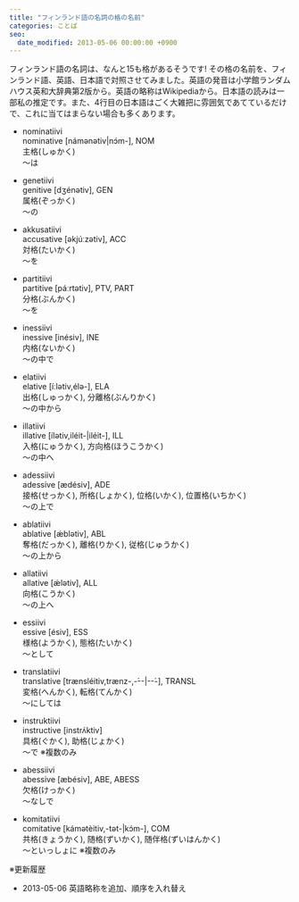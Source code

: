 ```yaml
---
title: "フィンランド語の名詞の格の名前"
categories: ことば
seo:
  date_modified: 2013-05-06 00:00:00 +0900
---
```


フィンランド語の名詞は、なんと15も格があるそうです! その格の名前を、フィンランド語、英語、日本語で対照させてみました。英語の発音は小学館ランダムハウス英和大辞典第2版から。英語の略称はWikipediaから。日本語の読みは一部私の推定です。また、4行目の日本語はごく大雑把に雰囲気であてているだけで、これに当てはまらない場合も多くあります。

- nominatiivi  
  nominative [námənətiv|nɔ́m-], NOM  
  主格(しゅかく)  
  ～は  

- genetiivi  
  genitive [dʒénətiv], GEN  
  属格(ぞっかく)  
  ～の  

- akkusatiivi  
  accusative [əkjúːzətiv], ACC  
  対格(たいかく)  
  ～を  

- partitiivi  
  partitive [páːrtətiv], PTV, PART  
  分格(ぶんかく)  
  ～を  

- inessiivi  
  inessive [inésiv], INE  
  内格(ないかく)  
  ～の中で  

- elatiivi  
  elative [íːlətiv,élə-], ELA  
  出格(しゅっかく), 分離格(ぶんりかく)  
  ～の中から  

- illatiivi  
  illative [ílətiv,iléit-|iléit-], ILL  
  入格(にゅうかく), 方向格(ほうこうかく)  
  ～の中へ  

- adessiivi  
  adessive [ædésiv], ADE  
  接格(せっかく), 所格(しょかく), 位格(いかく), 位置格(いちかく)  
  ～の上で  

- ablatiivi  
  ablative [ǽblətiv], ABL  
  奪格(だっかく), 離格(りかく), 従格(じゅうかく)  
  ～の上から  

- allatiivi  
  allative [ǽlətiv], ALL  
  向格(こうかく)  
  ～の上へ  

- essiivi  
  essive [ésiv], ESS  
  様格(ようかく), 態格(たいかく)  
  ～として  

- translatiivi  
  translative [trænsléitiv,trænz-,-́--|--́-], TRANSL  
  変格(へんかく), 転格(てんかく)  
  ～にしては  

- instruktiivi  
  instructive [instrʌ́ktiv]  
  具格(ぐかく), 助格(じょかく)  
  ～で ※複数のみ  

- abessiivi  
  abessive [æbésiv], ABE, ABESS  
  欠格(けっかく)  
  ～なしで  

- komitatiivi  
  comitative [kámətèitiv,-tət-|kɔ́m-], COM  
  共格(きょうかく), 随格(ずいかく), 随伴格(ずいはんかく)  
  ～といっしょに ※複数のみ  

※更新履歴

- 2013-05-06 英語略称を追加、順序を入れ替え
